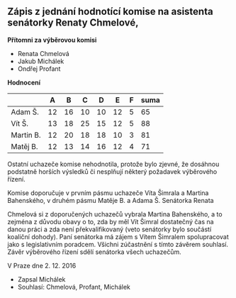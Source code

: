 ## Zápis z jednání hodnotící komise na asistenta senátorky Renaty Chmelové, 

**Přítomni za výběrovou komisi**

* Renata Chmelová
* Jakub Michálek
* Ondřej Profant

**Hodnocení**

|         |A |B |C |D |E |F|suma|
|---------|--|--|--|--|--|-|--|
|Adam Š.  |12|16|10|10|12|5|65|
|Vít Š.   |13|18|25|15|12|5|88|
|Martin B.|12|20|18|18|10|3|81|
|Matěj B. |12|13|14|16|12|4|71|

Ostatní uchazeče komise nehodnotila, protože bylo zjevné, že dosáhnou podstatně horších výsledků či nesplňují některý požadavek výběrového řízení.

Komise doporučuje v prvním pásmu uchazeče Víta Šimrala a Martina Bahenského, v druhém pásmu Matěje B. a Adama Š. Senátorka Renata 

Chmelová si z doporučených uchazečů vybrala Martina Bahenského, a to zejména z důvodu obavy o to, zda by měl Vít Šimral dostatečný čas na danou práci a zda není překvalifikovaný (veto senátorky bylo součástí koaliční dohody). Paní senátorka má zájem s Vítem Šimralem spolupracovat jako s legislativním poradcem. Všichni zúčastnění s tímto závěrem souhlasí. Závěr výběrového řízení sdělí senátorka všech uchazečům.

V Praze dne 2. 12. 2016

* Zapsal Michálek
* Souhlasí: Chmelová, Profant, Michálek
